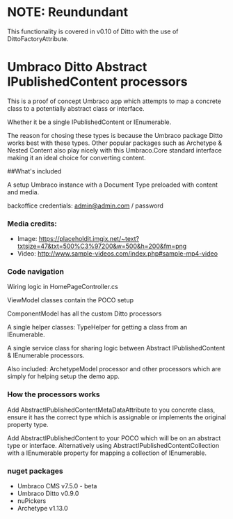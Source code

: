 # NOTE: Reundundant

This functionality is covered in v0.10 of Ditto with the use of DittoFactoryAttribute.

# Umbraco Ditto Abstract IPublishedContent processors

This is a proof of concept Umbraco app which attempts to map a concrete class to a potentially abstract class or interface.

Whether it be a single IPublishedContent or IEnumerable<IPublishedContent>.

The reason for chosing these types is because the Umbraco package Ditto works best with these types. Other popular packages such as Archetype & Nested Content also play nicely with this Umbraco.Core standard interface making it an ideal choice for converting content.

##What's included

A setup Umbraco instance with a Document Type preloaded with content and media.

backoffice credentials: admin@admin.com / password

### Media credits:

* Image: https://placeholdit.imgix.net/~text?txtsize=47&txt=500%C3%97200&w=500&h=200&fm=png
* Video: http://www.sample-videos.com/index.php#sample-mp4-video

### Code navigation

Wiring logic in HomePageController.cs

ViewModel classes contain the POCO setup

ComponentModel has all the custom Ditto processors

A single helper classes: TypeHelper for getting a class from an IEnumerable<T>.

A single service class for sharing logic between Abstract IPublishedContent & IEnumerable<IPublishedContent> processors.

Also included: ArchetypeModel processor and other processors which are simply for helping setup the demo app.


### How the processors works

Add AbstractIPublishedContentMetaDataAttribute to you concrete class, ensure it has the correct type which is assignable or implements the original property type.

Add AbstractIPublishedContent to your POCO which will be on an abstract type or interface. Alternatively using AbstractIPublishedContentCollection with a IEnumerable<T> property for mapping a collection of IEnumerable<IPublishedContent>.


### nuget packages

* Umbraco CMS v7.5.0 - beta
* Umbraco Ditto v0.9.0
* nuPickers
* Archetype v1.13.0
